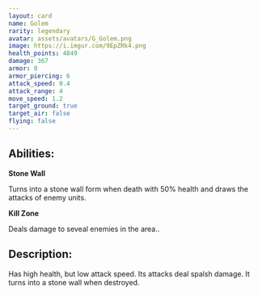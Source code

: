 ```yaml
---
layout: card
name: Golem
rarity: legendary
avatar: assets/avatars/G_Golem.png
image: https://i.imgur.com/9EpZRk4.png
health_points: 4849
damage: 367
armor: 0
armor_piercing: 6
attack_speed: 0.4
attack_range: 4
move_speed: 1.2
target_ground: true
target_air: false
flying: false
---
```


## Abilities:

**Stone Wall**

Turns into a stone wall form when death with 50% health and draws the attacks of enemy units.

**Kill Zone**

Deals damage to seveal enemies in the area..

## Description:

Has high health, but low attack speed. Its attacks deal spalsh damage. It turns into a stone wall when destroyed.